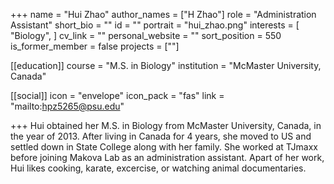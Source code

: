 +++
name = "Hui Zhao"
author_names = ["H Zhao"]
role = "Administration Assistant"
short_bio = ""
id = ""
portrait = "hui_zhao.png"
interests = [
  "Biology",
]
cv_link = ""
personal_website = ""
sort_position = 550
is_former_member = false
projects = [""]

[[education]]
  course = "M.S. in Biology"
  institution = "McMaster University, Canada"

[[social]]
    icon = "envelope"
    icon_pack = "fas"
    link = "mailto:hpz5265@psu.edu"

+++
Hui obtained her M.S. in Biology from McMaster University, Canada, in the year of 2013. After living in Canada for 4 years, she moved to US and settled down in State College along with her family. She worked at TJmaxx before joining Makova Lab as an administration assistant. Apart of her work, Hui likes cooking, karate, excercise, or watching animal documentaries.
